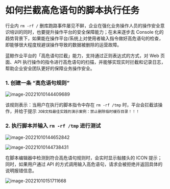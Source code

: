 # 如何拦截高危语句的脚本执行任务

行业内 `rm -rf /` 删库跑路事件屡见不鲜，企业在强化业务操作人员的操作安全意识培训的同时，也要提升操作平台的安全保障能力；在未来逐步去 Console 化的趋势背景下，如果能在操作平台/系统上对使用者输入指令做好高危语句的检查，即能够很大程度规避误操作导致的数据被删除的运营故障。

蓝鲸作业平台的「高危语句拦截」能力，支持通过正则表达式的方式，对 Web 页面、API 执行操作的指令进行高危语句的扫描，并能够实现实时拦截和记录日志，帮助企业安全团队更好的保障业务操作安全。

### 1. 创建一条 “高危语句规则”

![image-20221010144409689](D:\蓝鲸运营2022\社区文档\BKDocs\ZH\6.1\作业平台\产品白皮书\Best-Practices\media\image-20221010144409689.png)

该规则表示：当用户在执行的脚本指令中存在 `rm -rf /tmp` 时，平台会拦截该操作，并给于提示 `JOB文档最佳实践的演示案例：禁止删除临时缓存目录！！！`

### 2. 执行脚本并输入 `rm -rf /tmp` 进行测试

![image-20221010144652842](D:\蓝鲸运营2022\社区文档\BKDocs\ZH\6.1\作业平台\产品白皮书\Best-Practices\media\image-20221010144652842.png)

![image-20221010144738431](D:\蓝鲸运营2022\社区文档\BKDocs\ZH\6.1\作业平台\产品白皮书\Best-Practices\media\image-20221010144738431.png)



在脚本编辑器中检测到符合高危语句规则时，会实时显示骷髅头的 ICON 提示；同时，如果用户通过 API 的方式调用输入高危语句，请求会被拒绝并返回具体的说明报错信息。

![image-20221010151711668](D:\蓝鲸运营2022\社区文档\BKDocs\ZH\6.1\作业平台\产品白皮书\Best-Practices\media\image-20221010151711668.png)